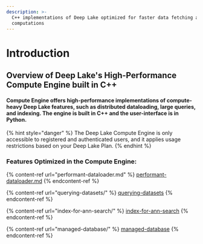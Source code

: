 ```yaml
---
description: >-
  C++ implementations of Deep Lake optimized for faster data fetching and
  computations
---
```


# Introduction

## Overview of Deep Lake's High-Performance Compute Engine built in C++

#### Compute Engine offers high-performance implementations of compute-heavy Deep Lake features, such as distributed dataloading, large queries, and indexing. **The engine is built in C++ and the user-interface is in Python.**

{% hint style="danger" %}
The Deep Lake Compute Engine is only accessible to registered and authenticated users, and it applies usage restrictions based on your Deep Lake Plan.
{% endhint %}

### Features Optimized in the Compute Engine:

{% content-ref url="performant-dataloader.md" %}
[performant-dataloader.md](performant-dataloader.md)
{% endcontent-ref %}

{% content-ref url="querying-datasets/" %}
[querying-datasets](querying-datasets/)
{% endcontent-ref %}

{% content-ref url="index-for-ann-search/" %}
[index-for-ann-search](index-for-ann-search/)
{% endcontent-ref %}

{% content-ref url="managed-database/" %}
[managed-database](managed-database/)
{% endcontent-ref %}
